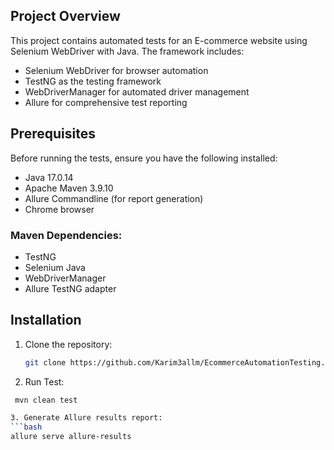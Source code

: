 ## Project Overview
This project contains automated tests for an E-commerce website using Selenium WebDriver with Java. The framework includes:
- Selenium WebDriver for browser automation
- TestNG as the testing framework
- WebDriverManager for automated driver management
- Allure for comprehensive test reporting

## Prerequisites

Before running the tests, ensure you have the following installed:

- Java 17.0.14 
- Apache Maven 3.9.10
- Allure Commandline (for report generation)
- Chrome browser

### Maven Dependencies:
- TestNG
- Selenium Java
- WebDriverManager
- Allure TestNG adapter

## Installation

1. Clone the repository:
   ```bash
   git clone https://github.com/Karim3allm/EcommerceAutomationTesting.git

2. Run Test:
  ```bash
   mvn clean test

3. Generate Allure results report:
  ```bash
  allure serve allure-results


